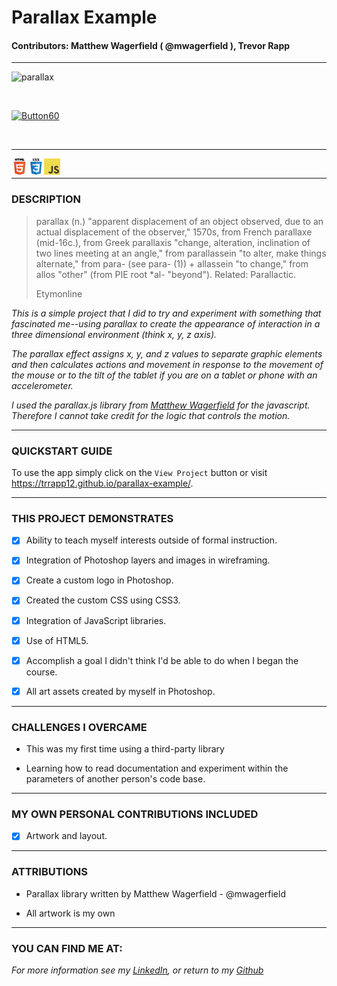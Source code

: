 # Parallax Example


#### Contributors: Matthew Wagerfield ( @mwagerfield ), Trevor Rapp

---

![parallax](https://user-images.githubusercontent.com/11747875/32681057-d486c3b6-c62a-11e7-9005-3ea0c2236f0c.gif)

<br>

[![Button60](https://user-images.githubusercontent.com/11747875/141838892-b03090d7-30e4-4122-8d21-3ad2dd9aa7a6.png)](http://trrapp12.github.io/parallax-example/)

<br>

---

<img align="left" alt="HTML5" width="26px" src="https://raw.githubusercontent.com/github/explore/80688e429a7d4ef2fca1e82350fe8e3517d3494d/topics/html/html.png" />
<img align="left" alt="CSS3" width="26px" src="https://raw.githubusercontent.com/github/explore/80688e429a7d4ef2fca1e82350fe8e3517d3494d/topics/css/css.png" />
<img align="left" alt="JavaScript" width="26px" src="https://raw.githubusercontent.com/github/explore/80688e429a7d4ef2fca1e82350fe8e3517d3494d/topics/javascript/javascript.png" />

<br/>

---

### DESCRIPTION

>parallax (n.)
>"apparent displacement of an object observed, due to an actual displacement of the observer," 1570s, from French parallaxe (mid-16c.),
>from Greek parallaxis "change, alteration, inclination of two lines meeting at an angle," from parallassein "to alter, make things alternate,"
>from para- (see para- (1)) + allassein "to change," from allos "other" (from PIE root *al- "beyond"). Related: Parallactic.
>
>Etymonline

*This is a simple project that I did to try and experiment with something that fascinated me--using parallax to create the appearance of interaction in a three dimensional environment (think x, y, z axis).*

*The parallax effect assigns x, y, and z values to separate graphic elements and then calculates actions and movement in response to the movement of the mouse or to the tilt of the tablet if you are on a tablet or phone with an accelerometer.*

*I used the parallax.js library from [Matthew Wagerfield](http://matthew.wagerfield.com/parallax/) for the javascript. Therefore I cannot take credit for the logic that controls the motion.* 

---

### QUICKSTART GUIDE

To use the app simply click on the ```View Project``` button or visit <a href="https://trrapp12.github.io/parallax-example/">https://trrapp12.github.io/parallax-example/</a>. 

---

### THIS PROJECT DEMONSTRATES

- [X] Ability to teach myself interests outside of formal instruction.

- [X] Integration of Photoshop layers and images in wireframing.

- [X] Create a custom logo in Photoshop.

- [X] Created the custom CSS using CSS3.

- [X] Integration of JavaScript libraries.

- [X] Use of HTML5.

- [X] Accomplish a goal I didn't think I'd be able to do when I began the course.

- [X] All art assets created by myself in Photoshop.

---

### CHALLENGES I OVERCAME

* This was my first time using a third-party library

* Learning how to read documentation and experiment within the parameters of another person's code base.

---

### MY OWN PERSONAL CONTRIBUTIONS INCLUDED 

- [X] Artwork and layout. 

---

### ATTRIBUTIONS

* Parallax library written by Matthew Wagerfield - @mwagerfield
  
* All artwork is my own

---

### YOU CAN FIND ME AT:

*For more information see my [LinkedIn](https://www.linkedin.com/in/trevor-rapp-042a1037), or return to my [Github](https://github.com/trrapp12)*


